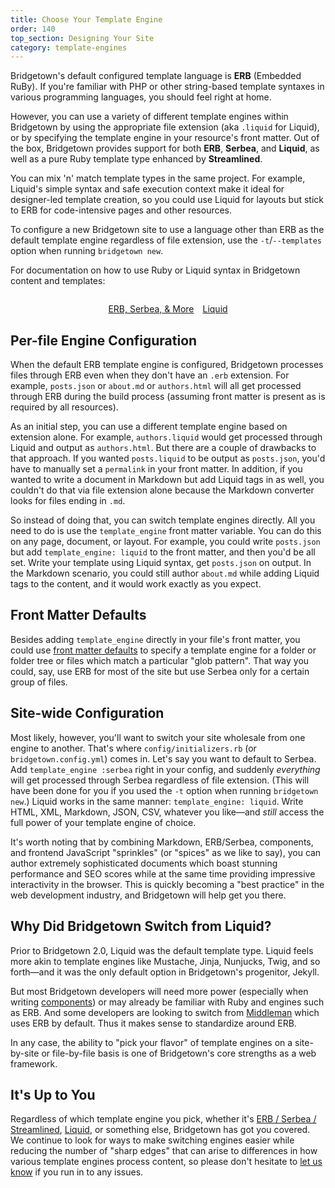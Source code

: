 ```yaml
---
title: Choose Your Template Engine
order: 140
top_section: Designing Your Site
category: template-engines
---
```


Bridgetown's default configured template language is **ERB** (Embedded RuBy). If you're familiar with PHP or other string-based template syntaxes in various programming languages, you should feel right at home.

However, you can use a variety of different template engines within Bridgetown by using the appropriate file extension (aka `.liquid` for Liquid), or by specifying the template engine in your resource's front matter. Out of the box, Bridgetown provides support for both **ERB**, **Serbea**, and **Liquid**, as well as a pure Ruby template type enhanced by **Streamlined**.

You can mix 'n' match template types in the same project. For example, Liquid's simple syntax and safe execution context make it ideal for designer-led template creation, so you could use Liquid for layouts but stick to ERB for code-intensive pages and other resources.

To configure a new Bridgetown site to use a language other than ERB as the default template engine regardless of file extension, use the `-t`/`--templates` option when running `bridgetown new`.

For documentation on how to use Ruby or Liquid syntax in Bridgetown content and templates:

<p style="margin-top:2em; display:flex; gap:1em; justify-content:center">
  <a href="/docs/template-engines/erb-and-beyond">
    <sl-button variant="primary" outline>
      ERB, Serbea, & More
      <sl-icon slot="suffix" library="remixicon" name="arrows/arrow-right-s-fill"></sl-icon>
    </sl-button>
  </a>
  <a href="/docs/template-engines/liquid">
    <sl-button variant="primary" outline>
      Liquid
      <sl-icon slot="suffix" library="remixicon" name="arrows/arrow-right-s-fill"></sl-icon>
    </sl-button>
  </a>
</p>

## Per-file Engine Configuration

When the default ERB template engine is configured, Bridgetown processes files through ERB even when they don't have an `.erb` extension. For example, `posts.json` or `about.md` or `authors.html` will all get processed through ERB during the build process (assuming front matter is present as is required by all resources).

As an initial step, you can use a different template engine based on extension alone. For example, `authors.liquid` would get processed through Liquid and output as `authors.html`. But there are a couple of drawbacks to that approach. If you wanted `posts.liquid` to be output as `posts.json`, you'd have to manually set a `permalink` in your front matter. In addition, if you wanted to write a document in Markdown but add Liquid tags in as well, you couldn't do that via file extension alone because the Markdown converter looks for files ending in `.md`.

So instead of doing that, you can switch template engines directly. All you need to do is use the `template_engine` front matter variable. You can do this on any page, document, or layout. For example, you could write `posts.json` but add `template_engine: liquid` to the front matter, and then you'd be all set. Write your template using Liquid syntax, get `posts.json` on output. In the Markdown scenario, you could still author `about.md` while adding Liquid tags to the content, and it would work exactly as you expect.

## Front Matter Defaults

Besides adding `template_engine` directly in your file's front matter, you could use [front matter defaults](/docs/content/front-matter-defaults) to specify a template engine for a folder or folder tree or files which match a particular "glob pattern". That way you could, say, use ERB for most of the site but use Serbea only for a certain group of files.

## Site-wide Configuration

Most likely, however, you'll want to switch your site wholesale from one engine to another. That's where `config/initializers.rb` (or `bridgetown.config.yml`) comes in. Let's say you want to default to Serbea. Add `template_engine :serbea` right in your config, and suddenly *everything* will get processed through Serbea regardless of file extension. (This will have been done for you if you used the `-t` option when running `bridgetown new`.) Liquid works in the same manner: `template_engine: liquid`. Write HTML, XML, Markdown, JSON, CSV, whatever you like—and _still_ access the full power of your template engine of choice.

It's worth noting that by combining Markdown, ERB/Serbea, components, and frontend JavaScript "sprinkles" (or "spices" as we like to say), you can author extremely sophisticated documents which boast stunning performance and SEO scores while at the same time providing impressive interactivity in the browser. This is quickly becoming a "best practice" in the web development industry, and Bridgetown will help get you there.

## Why Did Bridgetown Switch from Liquid?

Prior to Bridgetown 2.0, Liquid was the default template type. Liquid feels more akin to template engines like Mustache, Jinja, Nunjucks, Twig, and so forth—and it was the only default option in Bridgetown's progenitor, Jekyll.

But most Bridgetown developers will need more power (especially when writing [components](/docs/components)) or may already be familiar with Ruby and engines such as ERB. And some developers are looking to switch from [Middleman](https://middlemanapp.com) which uses ERB by default. Thus it makes sense to standardize around ERB.

In any case, the ability to "pick your flavor" of template engines on a site-by-site or file-by-file basis is one of Bridgetown's core strengths as a web framework.

## It's Up to You

Regardless of which template engine you pick, whether it's [ERB / Serbea / Streamlined](/docs/template-engines/erb-and-beyond), [Liquid](/docs/template-engines/liquid), or something else, Bridgetown has got you covered. We continue to look for ways to make switching engines easier while reducing the number of "sharp edges" that can arise to differences in how various template engines process content, so please don't hesitate to [let us know](/community) if you run in to any issues.
